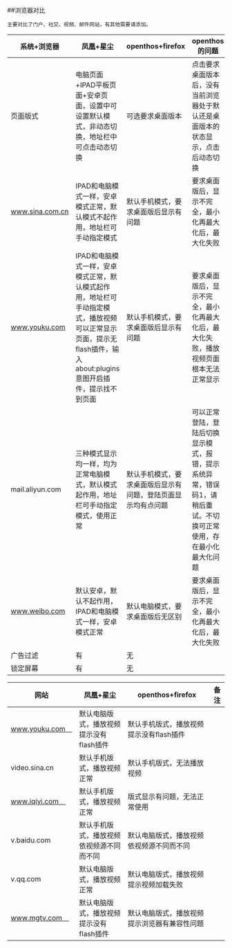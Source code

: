 ##浏览器对比

    主要对比了门户、社交、视频、邮件网站，有其他需要请添加。
    
 系统+浏览器|凤凰+星尘 | openthos+firefox |openthos的问题 | 
------------- | ------------- | ------------- |-------------| 
页面版式|电脑页面+IPAD平板页面+安卓页面，设置中可设置默认模式，非动态切换，地址栏中可点击动态切换|可选要求桌面版本|点击要求桌面版本后，没有当前浏览器处于默认还是桌面版本的状态显示，点击后动态切换|
www.sina.com.cn|IPAD和电脑模式一样，安卓模式正常，默认模式不起作用，地址栏可手动指定模式|默认手机模式，要求桌面版后显示有问题|要求桌面版后，显示不完全，最小化再最大化后，最大化失败|
www.youku.com|IPAD和电脑模式一样，安卓模式正常，默认模式起作用，地址栏可手动指定模式，播放视频可以正常显示页面，提示无flash插件，输入about:plugins意图开启插件，提示找不到页面|默认手机模式，要求桌面版后显示有问题|要求桌面版后，显示不完全，最小化再最大化后，最大化失败，播放视频页面根本无法正常显示|
mail.aliyun.com|三种模式显示均一样，均为正常电脑模式，默认模式起作用，地址栏可手动指定模式，使用正常|默认手机模式，要求桌面版后显示有问题，登陆页面显示均有点问题|可以正常登陆，登陆后切换显示模式，报错，提示系统异常，错误码1，请稍后重试。不切换可正常使用，存在最小化最大化问题|
www.weibo.com|默认安卓，默认不起作用，IPAD和电脑模式一样，安卓模式正常|默认电脑模式，要求桌面版后无区别|要求桌面版后，显示不完全，最小化再最大化后，最大化失败|
广告过滤|有|无||
锁定屏幕|有|无||

网站|凤凰+星尘 | openthos+firefox |备注 | 
------------- | ------------- | ------------- |-------------|
www.youku.com　|默认电脑版式，播放视频提示没有flash插件|默认手机版式，播放视频提示没有flash插件||
video.sina.cn|默认手机版式，播放视频正常|默认手机版式，无法播放视频||
www.iqiyi.com　|默认手机版式，播放视频正常|版式显示有问题，无法正常使用||
v.baidu.com|默认手机版式，播放视频依视频源不同而不同|默认电脑版式，播放视频依视频源不同而不同||
v.qq.com|默认电脑版式，播放视频正常|默认电脑版式，播放视频提示视频加载失败||
www.mgtv.com　|默认电脑版式，播放视频提示没有flash插件|默认电脑版式，播放视频提示浏览器有兼容性问题||
